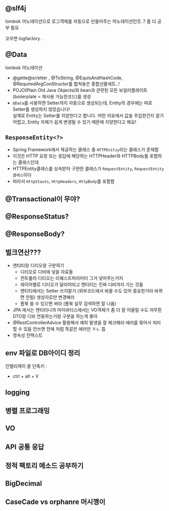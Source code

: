 
## @slf4j 
lombok 어노테이션으로 로그객체를 자동으로 만들어주는 어노테이션인듯..? 좀 더 공부 필요 

꼬우면 logfactory . 

## @Data
lombok 어노테이션 
- @gette@sr/etter , @ToString, @EqulsAndHashCode, @RequiredArgConStructor를 합쳐놓은 종합선물세트..! 
- POJO(Plain Old Java Objects)와 bean과 관련된 모든 보일러플레이트(boilerplate = 재사용 가능한코드)를 생성 
- `@Data`를 사용하면 Setter까지 자동으로 생성되는데, Entity의 경우에는 따로 Setter를 생성하지 않았습니다!  
실제로 Entity는 Setter를 지양한다고 합니다. 어떤 이유에서 값을 주입한건지 알기 어렵고, Entity 자체가 쉽게 변경될 수 있기 때문에 지양한다고 해요!

## `ResponseEntity<?>`

- Spring Framework에서 제공하는 클래스 중 `HTTPEnitiy`라는 클래스가 존재함
- 이것은 HTTP 요청 또는 응답에 해당하는 HTTPHeader와 HTTPBody를 포함하는 클래스인데 
- HTTPEntity클래스를 상속받아 구현한 클래스가 `RequestEntity`, `RequestEntity 클래스`이다 
- 따라서 `HttpStauts`, `HttpHeaders`, `HttpBody`를 포함함

## @Transactional이 무야?

## @ResponseStatus?

## @ResponseBody?



## 벌크연산???

- 엔티티랑 디티오랑 구분하기 
	- 디티오로 디비에 넣을 자료들 
	- 컨트롤러 디티오는 리퀘스트파라미터 그거 넣어주는거지 
	- 레이어별로 디티오가 달라야되고 엔티티는 진짜 디비까지 가는 것들
	- 엔티티에서는 Setter 쓰지말기 (외부코드에서 바꿀 수도 있어 중요한거라 바뀌면 안됨) 생성자로만 변경해라 
	- 롬북 쓸 수 있으면 써라 (롬북 실무 검색하면 잘 나옴)
- JPA 에서는 엔티티니까 마이바티스에서는 VO객체가 좀 더 잘 어울릴 수도 아무튼 DTO랑 디비 연동하는거랑 구분을 하는게 좋아
- @RestControllerAdvice 활용해서 예외 발생을 잘 체크해라 에러를 묶어서 처리할 수 있음 안쓰면 전에 처럼 똑같은 에러만 ㅈㄴ 뜸 
- 영속성 컨택스트


## env 파일로 DB아이디 정리 

인텔리제이 꿀 단축키 :
- ctrl + alt + V

## logging 
## 병렬 프로그래밍 

## VO

## API 공통 응답 

## 정적 팩토리 메소드 공부하기 

## BigDecimal

## CaseCade vs orphanre 머시깽이